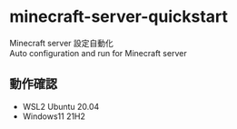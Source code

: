 # minecraft-server-quickstart
Minecraft server 設定自動化  
Auto configuration and run for Minecraft server

## 動作確認
* WSL2 Ubuntu 20.04
* Windows11 21H2
